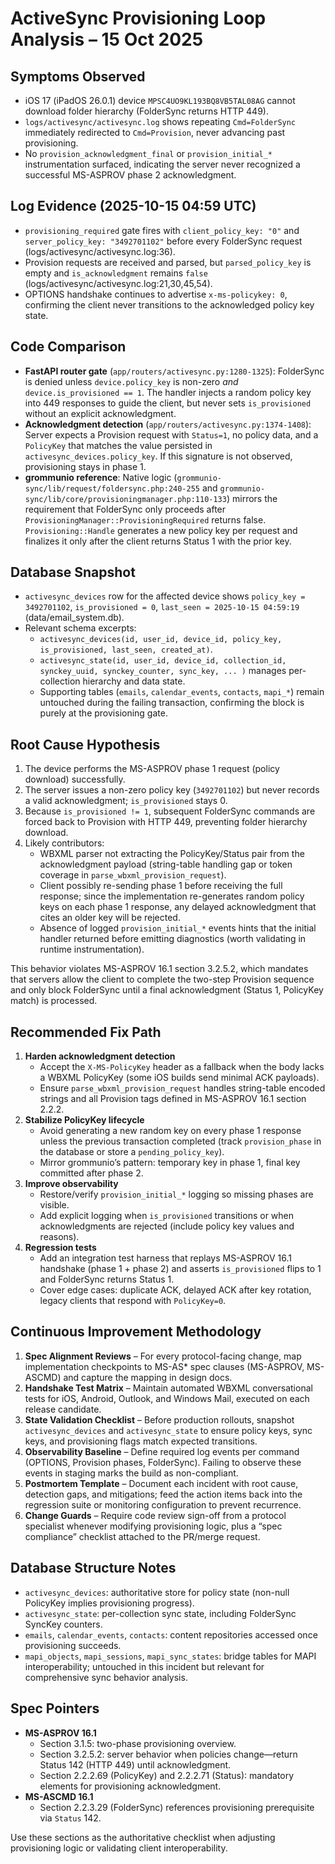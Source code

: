 # ActiveSync Provisioning Loop Analysis – 15 Oct 2025

## Symptoms Observed
- iOS 17 (iPadOS 26.0.1) device `MPSC4UO9KL193BQ8VB5TAL08AG` cannot download folder hierarchy (FolderSync returns HTTP 449).
- `logs/activesync/activesync.log` shows repeating `Cmd=FolderSync` immediately redirected to `Cmd=Provision`, never advancing past provisioning.
- No `provision_acknowledgment_final` or `provision_initial_*` instrumentation surfaced, indicating the server never recognized a successful MS-ASPROV phase 2 acknowledgment.

## Log Evidence (2025-10-15 04:59 UTC)
- `provisioning_required` gate fires with `client_policy_key: "0"` and `server_policy_key: "3492701102"` before every FolderSync request (logs/activesync/activesync.log:36).
- Provision requests are received and parsed, but `parsed_policy_key` is empty and `is_acknowledgment` remains `false` (logs/activesync/activesync.log:21,30,45,54).
- OPTIONS handshake continues to advertise `x-ms-policykey: 0`, confirming the client never transitions to the acknowledged policy key state.

## Code Comparison
- **FastAPI router gate** (`app/routers/activesync.py:1280-1325`): FolderSync is denied unless `device.policy_key` is non-zero *and* `device.is_provisioned == 1`. The handler injects a random policy key into 449 responses to guide the client, but never sets `is_provisioned` without an explicit acknowledgment.
- **Acknowledgment detection** (`app/routers/activesync.py:1374-1408`): Server expects a Provision request with `Status=1`, no policy data, and a `PolicyKey` that matches the value persisted in `activesync_devices.policy_key`. If this signature is not observed, provisioning stays in phase 1.
- **grommunio reference**: Native logic (`grommunio-sync/lib/request/foldersync.php:240-255` and `grommunio-sync/lib/core/provisioningmanager.php:110-133`) mirrors the requirement that FolderSync only proceeds after `ProvisioningManager::ProvisioningRequired` returns false. `Provisioning::Handle` generates a new policy key per request and finalizes it only after the client returns Status 1 with the prior key.

## Database Snapshot
- `activesync_devices` row for the affected device shows `policy_key = 3492701102`, `is_provisioned = 0`, `last_seen = 2025-10-15 04:59:19` (data/email_system.db).
- Relevant schema excerpts:
  - `activesync_devices(id, user_id, device_id, policy_key, is_provisioned, last_seen, created_at)`.
  - `activesync_state(id, user_id, device_id, collection_id, synckey_uuid, synckey_counter, sync_key, ... )` manages per-collection hierarchy and data state.
  - Supporting tables (`emails`, `calendar_events`, `contacts`, `mapi_*`) remain untouched during the failing transaction, confirming the block is purely at the provisioning gate.

## Root Cause Hypothesis
1. The device performs the MS-ASPROV phase 1 request (policy download) successfully.
2. The server issues a non-zero policy key (`3492701102`) but never records a valid acknowledgment; `is_provisioned` stays 0.
3. Because `is_provisioned != 1`, subsequent FolderSync commands are forced back to Provision with HTTP 449, preventing folder hierarchy download.
4. Likely contributors:
   - WBXML parser not extracting the PolicyKey/Status pair from the acknowledgment payload (string-table handling gap or token coverage in `parse_wbxml_provision_request`).
   - Client possibly re-sending phase 1 before receiving the full response; since the implementation re-generates random policy keys on each phase 1 response, any delayed acknowledgment that cites an older key will be rejected.
   - Absence of logged `provision_initial_*` events hints that the initial handler returned before emitting diagnostics (worth validating in runtime instrumentation).

This behavior violates MS-ASPROV 16.1 section 3.2.5.2, which mandates that servers allow the client to complete the two-step Provision sequence and only block FolderSync until a final acknowledgment (Status 1, PolicyKey match) is processed.

## Recommended Fix Path
1. **Harden acknowledgment detection**  
   - Accept the `X-MS-PolicyKey` header as a fallback when the body lacks a WBXML PolicyKey (some iOS builds send minimal ACK payloads).  
   - Ensure `parse_wbxml_provision_request` handles string-table encoded strings and all Provision tags defined in MS-ASPROV 16.1 section 2.2.2.
2. **Stabilize PolicyKey lifecycle**  
   - Avoid generating a new random key on every phase 1 response unless the previous transaction completed (track `provision_phase` in the database or store a `pending_policy_key`).  
   - Mirror grommunio’s pattern: temporary key in phase 1, final key committed after phase 2.
3. **Improve observability**  
   - Restore/verify `provision_initial_*` logging so missing phases are visible.  
   - Add explicit logging when `is_provisioned` transitions or when acknowledgments are rejected (include policy key values and reasons).
4. **Regression tests**  
   - Add an integration test harness that replays MS-ASPROV 16.1 handshake (phase 1 + phase 2) and asserts `is_provisioned` flips to 1 and FolderSync returns Status 1.  
   - Cover edge cases: duplicate ACK, delayed ACK after key rotation, legacy clients that respond with `PolicyKey=0`.

## Continuous Improvement Methodology
1. **Spec Alignment Reviews** – For every protocol-facing change, map implementation checkpoints to MS-AS* spec clauses (MS-ASPROV, MS-ASCMD) and capture the mapping in design docs.  
2. **Handshake Test Matrix** – Maintain automated WBXML conversational tests for iOS, Android, Outlook, and Windows Mail, executed on each release candidate.  
3. **State Validation Checklist** – Before production rollouts, snapshot `activesync_devices` and `activesync_state` to ensure policy keys, sync keys, and provisioning flags match expected transitions.  
4. **Observability Baseline** – Define required log events per command (OPTIONS, Provision phases, FolderSync). Failing to observe these events in staging marks the build as non-compliant.  
5. **Postmortem Template** – Document each incident with root cause, detection gaps, and mitigations; feed the action items back into the regression suite or monitoring configuration to prevent recurrence.  
6. **Change Guards** – Require code review sign-off from a protocol specialist whenever modifying provisioning logic, plus a “spec compliance” checklist attached to the PR/merge request.

## Database Structure Notes
- `activesync_devices`: authoritative store for policy state (non-null PolicyKey implies provisioning progress).  
- `activesync_state`: per-collection sync state, including FolderSync SyncKey counters.  
- `emails`, `calendar_events`, `contacts`: content repositories accessed once provisioning succeeds.  
- `mapi_objects`, `mapi_sessions`, `mapi_sync_states`: bridge tables for MAPI interoperability; untouched in this incident but relevant for comprehensive sync behavior analysis.

## Spec Pointers
- **MS-ASPROV 16.1**  
  - Section 3.1.5: two-phase provisioning overview.  
  - Section 3.2.5.2: server behavior when policies change—return Status 142 (HTTP 449) until acknowledgment.  
  - Section 2.2.2.69 (PolicyKey) and 2.2.2.71 (Status): mandatory elements for provisioning acknowledgment.
- **MS-ASCMD 16.1**  
  - Section 2.2.3.29 (FolderSync) references provisioning prerequisite via `Status` 142.

Use these sections as the authoritative checklist when adjusting provisioning logic or validating client interoperability.

